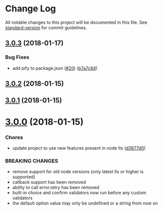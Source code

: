 # Change Log

All notable changes to this project will be documented in this file. See [standard-version](https://github.com/conventional-changelog/standard-version) for commit guidelines.

<a name="3.0.3"></a>
## [3.0.3](https://github.com/moxystudio/node-promptly/compare/v3.0.2...v3.0.3) (2018-01-17)


### Bug Fixes

* add pify to package.json ([#20](https://github.com/moxystudio/node-promptly/issues/20)) ([b7a7c84](https://github.com/moxystudio/node-promptly/commit/b7a7c84))



<a name="3.0.2"></a>
## [3.0.2](https://github.com/moxystudio/node-promptly/compare/v3.0.1...v3.0.2) (2018-01-15)



<a name="3.0.1"></a>
## [3.0.1](https://github.com/moxystudio/node-promptly/compare/v3.0.0...v3.0.1) (2018-01-15)



<a name="3.0.0"></a>
# [3.0.0](https://github.com/moxystudio/node-promptly/compare/2.2.0...3.0.0) (2018-01-15)


### Chores

* update project to use new features present in node lts ([d3677d0](https://github.com/moxystudio/node-promptly/commit/d3677d0))


### BREAKING CHANGES

* remove support for old node versions (only latest lts or higher is supported)
* callback support has been removed
* ability to call error.retry has been removed
* built-in choice and confirm validators now run before any custom validators
* the default option value may only be undefined or a string from now on

